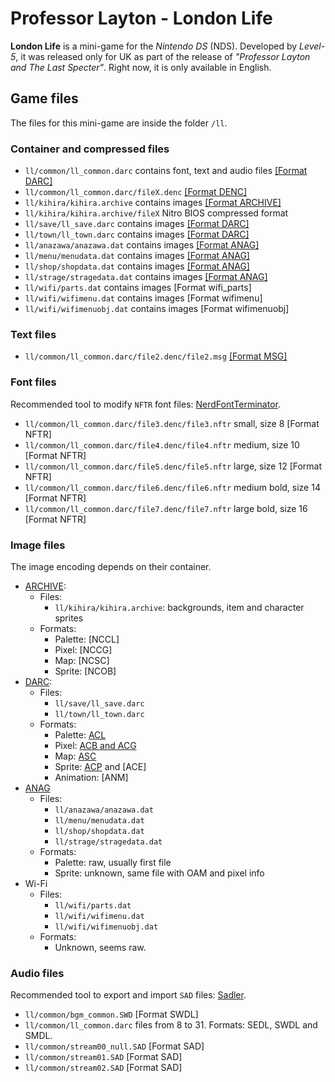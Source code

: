 # Professor Layton - London Life

**London Life** is a mini-game for the _Nintendo DS_ (NDS). Developed by
_Level-5_, it was released only for UK as part of the release of _"Professor
Layton and The Last Specter"_. Right now, it is only available in English.

## Game files

The files for this mini-game are inside the folder `/ll`.

### Container and compressed files

- `ll/common/ll_common.darc` contains font, text and audio files
  [[Format DARC]](DARC.md)
- `ll/common/ll_common.darc/fileX.denc` [[Format DENC]](DENC.md)
- `ll/kihira/kihira.archive` contains images [[Format ARCHIVE]](ARCHIVE.md)
- `ll/kihira/kihira.archive/fileX` Nitro BIOS compressed format
- `ll/save/ll_save.darc` contains images [[Format DARC]](DARC.md)
- `ll/town/ll_town.darc` contains images [[Format DARC]](DARC.md)
- `ll/anazawa/anazawa.dat` contains images [[Format ANAG]](ANAG.md)
- `ll/menu/menudata.dat` contains images [[Format ANAG]](ANAG.md)
- `ll/shop/shopdata.dat` contains images [[Format ANAG]](ANAG.md)
- `ll/strage/stragedata.dat` contains images [[Format ANAG]](ANAG.md)
- `ll/wifi/parts.dat` contains images [Format wifi_parts]
- `ll/wifi/wifimenu.dat` contains images [Format wifimenu]
- `ll/wifi/wifimenuobj.dat` contains images [Format wifimenuobj]

### Text files

- `ll/common/ll_common.darc/file2.denc/file2.msg` [[Format MSG]](MSG.md)

### Font files

Recommended tool to modify `NFTR` font files:
[NerdFontTerminator](https://github.com/pleonex/NerdFontTerminatoR).

- `ll/common/ll_common.darc/file3.denc/file3.nftr` small, size 8 [Format NFTR]
- `ll/common/ll_common.darc/file4.denc/file4.nftr` medium, size 10 [Format NFTR]
- `ll/common/ll_common.darc/file5.denc/file5.nftr` large, size 12 [Format NFTR]
- `ll/common/ll_common.darc/file6.denc/file6.nftr` medium bold, size 14 [Format
  NFTR]
- `ll/common/ll_common.darc/file7.denc/file7.nftr` large bold, size 16 [Format
  NFTR]

### Image files

The image encoding depends on their container.

- [ARCHIVE](ARCHIVE.md):
  - Files:
    - `ll/kihira/kihira.archive`: backgrounds, item and character sprites
  - Formats:
    - Palette: [NCCL]
    - Pixel: [NCCG]
    - Map: [NCSC]
    - Sprite: [NCOB]
- [DARC](DARC.md):
  - Files:
    - `ll/save/ll_save.darc`
    - `ll/town/ll_town.darc`
  - Formats:
    - Palette: [ACL](ACL.md)
    - Pixel: [ACB and ACG](ACB.md)
    - Map: [ASC](ASC.md)
    - Sprite: [ACP](ACP.md) and [ACE]
    - Animation: [ANM]
- [ANAG](ANAG.md)
  - Files:
    - `ll/anazawa/anazawa.dat`
    - `ll/menu/menudata.dat`
    - `ll/shop/shopdata.dat`
    - `ll/strage/stragedata.dat`
  - Formats:
    - Palette: raw, usually first file
    - Sprite: unknown, same file with OAM and pixel info
- Wi-Fi
  - Files:
    - `ll/wifi/parts.dat`
    - `ll/wifi/wifimenu.dat`
    - `ll/wifi/wifimenuobj.dat`
  - Formats:
    - Unknown, seems raw.

### Audio files

Recommended tool to export and import `SAD` files:
[Sadler](https://github.com/pleonex/SADL-Audio-format).

- `ll/common/bgm_common.SWD` [Format SWDL]
- `ll/common/ll_common.darc` files from 8 to 31. Formats: SEDL, SWDL and SMDL.
- `ll/common/stream00_null.SAD` [Format SAD]
- `ll/common/stream01.SAD` [Format SAD]
- `ll/common/stream02.SAD` [Format SAD]
